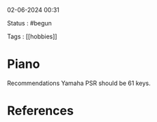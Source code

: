 
02-06-2024 00:31

Status : #begun

Tags : [[hobbies]]

# Piano

Recommendations
Yamaha PSR
should be 61 keys.

# References
